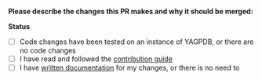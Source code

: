 **Please describe the changes this PR makes and why it should be merged:**

**Status**

- [ ] Code changes have been tested on an instance of YAGPDB, or there are no code changes
- [ ] I have read and followed the [contribution guide](../blob/documented/CONTRIBUTING.md)
- [ ] I have [written documentation](../blob/documented/WRITING-DOCUMENTATION.md) for my changes, or there is no need to
